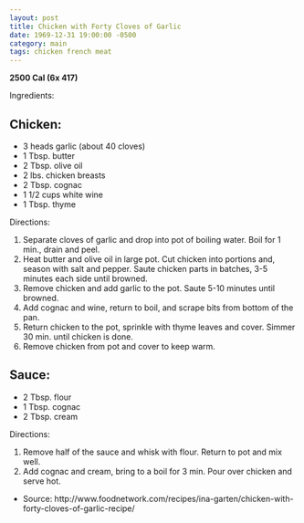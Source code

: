 ```yaml
---
layout: post
title: Chicken with Forty Cloves of Garlic
date: 1969-12-31 19:00:00 -0500
category: main
tags: chicken french meat
---
```

<b>2500 Cal (6x 417)</b>
  
Ingredients:  
<h2>Chicken:</h2>
<ul>
	<li>3 heads garlic (about 40 cloves)</li>
	<li>1 Tbsp. butter</li>
	<li>2 Tbsp. olive oil</li>
	<li>2 lbs. chicken breasts</li>
	<li>2 Tbsp. cognac</li>
	<li>1 1/2 cups white wine</li>
	<li>1 Tbsp. thyme</li>
</ul>
Directions:  
<ol>
	<li>Separate cloves of garlic and drop into pot of boiling water. Boil for 1 min., drain and peel.</li>
	<li>Heat butter and olive oil in large pot. Cut chicken into portions and, season with salt and pepper. Saute chicken parts in batches, 3-5 minutes each side until browned.</li>
	<li>Remove chicken and add garlic to the pot. Saute 5-10 minutes until browned.</li>
	<li>Add cognac and wine, return to boil, and scrape bits from bottom of the pan.</li>
	<li>Return chicken to the pot, sprinkle with thyme leaves and cover. Simmer 30 min. until chicken is done.</li>
	<li>Remove chicken from pot and cover to keep warm.</li>
</ol>
<h2>Sauce:</h2>
<ul>
	<li>2 Tbsp. flour</li>
	<li>1 Tbsp. cognac</li>
	<li>2 Tbsp. cream</li>
</ul>
Directions:  
<ol>
	<li>Remove half of the sauce and whisk with flour. Return to pot and mix well.</li>
	<li>Add cognac and cream, bring to a boil for 3 min. Pour over chicken and serve hot.</li>
</ol>
<ul>
	<li>Source: http://www.foodnetwork.com/recipes/ina-garten/chicken-with-forty-cloves-of-garlic-recipe/</li>
</ul>

